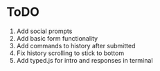 # ToDO
1. Add social prompts 
2. Add basic form functionality
6. Add commands to history after submitted
7. Fix history scrolling to stick to bottom
8. Add typed.js for intro and responses in terminal